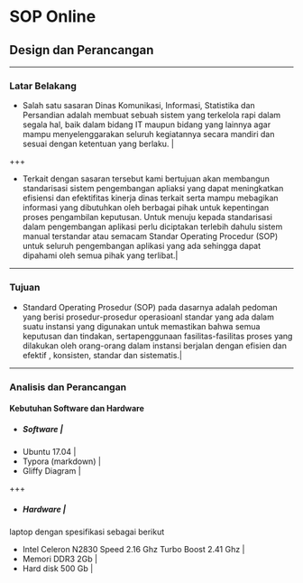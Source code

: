 # SOP Online

## Design dan Perancangan

---

### Latar Belakang
- Salah satu sasaran Dinas Komunikasi, Informasi, Statistika dan Persandian adalah membuat sebuah sistem yang terkelola rapi dalam segala hal, baik dalam bidang IT maupun bidang yang lainnya agar mampu menyelenggarakan seluruh kegiatannya secara mandiri dan sesuai dengan ketentuan yang berlaku. |

+++

- Terkait dengan sasaran tersebut kami bertujuan akan membangun standarisasi sistem pengembangan apliaksi yang dapat meningkatkan efisiensi dan efektifitas kinerja dinas terkait serta mampu mebagikan informasi yang dibutuhkan oleh berbagai pihak untuk kepentingan proses pengambilan keputusan. Untuk menuju kepada standarisasi dalam pengembangan aplikasi perlu diciptakan terlebih dahulu sistem manual  terstandar atau semacam Standar Operating Procedur (SOP) untuk seluruh pengembangan aplikasi yang ada sehingga dapat dipahami oleh semua pihak yang terlibat.|

---

### Tujuan
- Standard Operating Prosedur (SOP) pada dasarnya adalah pedoman yang berisi prosedur-prosedur operasioanl standar yang ada dalam suatu instansi yang digunakan untuk memastikan bahwa semua keputusan  dan tindakan, sertapenggunaan fasilitas-fasilitas proses yang dilakukan oleh orang-orang dalam instansi  berjalan dengan efisien dan efektif , konsisten, standar dan sistematis.|

---

### Analisis dan Perancangan
#### Kebutuhan Software dan Hardware 

- ##### Software |
- Ubuntu 17.04 |
- Typora (markdown) |
- Gliffy Diagram |

+++

- ##### Hardware |
laptop dengan spesifikasi sebagai berikut
- Intel Celeron N2830 Speed 2.16 Ghz Turbo Boost 2.41 Ghz |
- Memori DDR3 2Gb |
- Hard disk 500 Gb |
